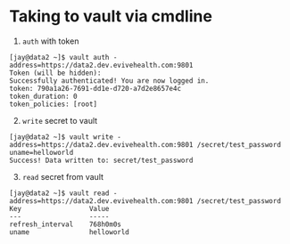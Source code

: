 # Taking to vault via cmdline

1. `auth` with token

```
[jay@data2 ~]$ vault auth -address=https://data2.dev.evivehealth.com:9801 
Token (will be hidden): 
Successfully authenticated! You are now logged in.
token: 790a1a26-7691-dd1e-d720-a7d2e8657e4c
token_duration: 0
token_policies: [root]
```

2. `write` secret to vault

```
[jay@data2 ~]$ vault write -address=https://data2.dev.evivehealth.com:9801 /secret/test_password uname=helloworld 
Success! Data written to: secret/test_password
```

3. `read` secret from vault

```
[jay@data2 ~]$ vault read -address=https://data2.dev.evivehealth.com:9801 /secret/test_password
Key             	Value
---             	-----
refresh_interval	768h0m0s
uname           	helloworld
```